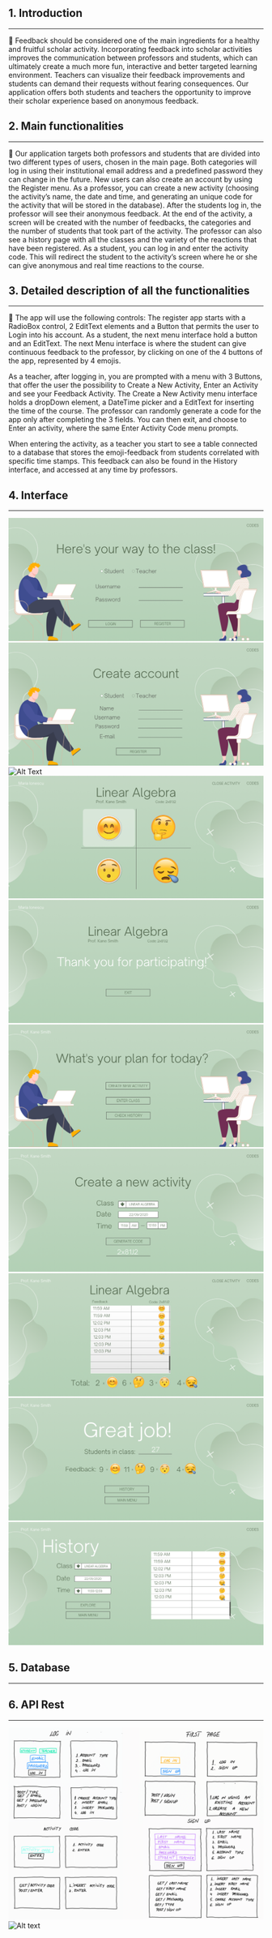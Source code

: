 ## 1. Introduction
-----

:arrows_counterclockwise: Feedback should be considered one of the main ingredients for a healthy and fruitful scholar activity. Incorporating feedback into scholar activities improves the communication between professors and students, which can ultimately create a much more fun, interactive and better targeted learning environment. Teachers can visualize their feedback improvements and students can demand their requests without fearing consequences.
Our application offers both students and teachers the opportunity to improve their scholar experience based on anonymous feedback. 

## 2. Main functionalities
-----

:pushpin: Our application targets both professors and students that are divided into two different types of users, chosen in the main page. Both categories will log in using their institutional email address and a predefined password they can change in the future. New users can also create an account by using the Register menu.
 As a professor, you can create a new activity (choosing the activity’s name, the date and time, and generating an unique code for the activity that will be stored in the database). After the students log in, the professor will see their anonymous feedback. At the end of the activity, a screen will be created with the number of feedbacks, the categories and the number of students that took part of the activity. The professor can also see a history page with all the classes and the variety of the reactions that have been registered.
	As a student, you can log in and enter the activity code. This will redirect the student to the activity’s screen where he or she can give anonymous and real time reactions to the course.

## 3. Detailed description of all the functionalities 
-----

:radio_button: The app will use the following controls: The register app starts with a RadioBox control, 2 EditText elements and a Button that permits the user to Login into his account. As a student, the next menu interface hold a button and an EditText. The next Menu interface is where the student can give continuous feedback to the professor, by clicking on one of the 4 buttons of the app, represented by 4 emojis.

As a teacher, after logging in, you are prompted with a menu with 3 Buttons, that offer the user the possibility to Create a New Activity, Enter an Activity and see your Feedback Activity. The Create a New Activity menu interface holds a dropDown element, a DateTime picker and a EditText for inserting the time of the course. The professor can randomly generate a code for the app only after completing the 3 fields. You can then exit, and choose to Enter an activity, where the same Enter Activity Code menu prompts.

When entering the activity, as a teacher you start to see a table connected to a database that stores the emoji-feedback from students correlated with specific time stamps. This feedback can also be found in the History interface, and accessed at any time by professors.

## 4. Interface
-----

![alt text](https://github.com/LuisaBalaban/ALT_project/blob/main/UI/1.png)
![Alt Text](https://github.com/LuisaBalaban/ALT_project/blob/main/UI/2.png)
![Alt Text](https://github.com/LuisaBalaban/ALT_project/blob/main/UI/3(2).png)
![Alt Text](https://github.com/LuisaBalaban/ALT_project/blob/main/UI/4.png)
![Alt Text](https://github.com/LuisaBalaban/ALT_project/blob/main/UI/5.png)
![Alt Text](https://github.com/LuisaBalaban/ALT_project/blob/main/UI/6.png)
![Alt Text](https://github.com/LuisaBalaban/ALT_project/blob/main/UI/7.png)
![Alt Text](https://github.com/LuisaBalaban/ALT_project/blob/main/UI/8.png)
![Alt Text](https://github.com/LuisaBalaban/ALT_project/blob/main/UI/9.png)
![Alt Text](https://github.com/LuisaBalaban/ALT_project/blob/main/UI/10.png)

## 5. Database
-----


## 6. API Rest
-----

![Alt text](https://github.com/LuisaBalaban/ALT_project/blob/main/requests/requests.png)
![Alt text](https://github.com/LuisaBalaban/ALT_project/blob/main/requests/requests1.png)
